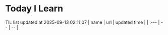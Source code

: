 # Today I Learn 
TIL list updated at 2025-09-13 02:11:07
| name | url | updated time |
| :--- | -- | -- |

